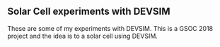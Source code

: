 ## Solar Cell experiments with DEVSIM

These are some of my experiments with DEVSIM. This is a GSOC 2018 project and the idea is to a solar cell using DEVSIM.
